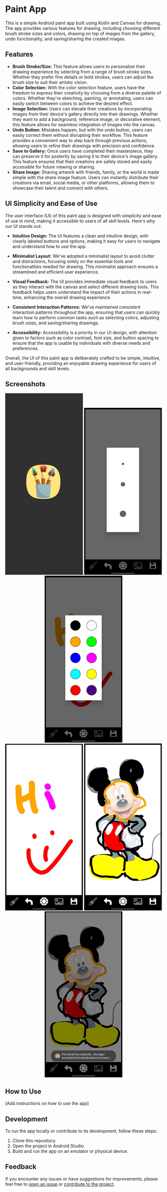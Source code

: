 # Paint App

This is a simple Android paint app built using Kotlin and Canvas for drawing. The app provides various features for drawing, including choosing different brush stroke sizes and colors, drawing on top of images from the gallery, undo functionality, and saving/sharing the created images.

## Features

- **Brush Stroke/Size:** This feature allows users to personalize their drawing experience by selecting from a range of brush stroke sizes. Whether they prefer fine details or bold strokes, users can adjust the brush size to suit their artistic vision.
- **Color Selection:** With the color selection feature, users have the freedom to express their creativity by choosing from a diverse palette of colors. Whether they're sketching, painting, or annotating, users can easily switch between colors to achieve the desired effect.
- **Image Selection:** Users can elevate their creations by incorporating images from their device's gallery directly into their drawings. Whether they want to add a background, reference image, or decorative element, this feature allows for seamless integration of images into the canvas.
- **Undo Button:** Mistakes happen, but with the undo button, users can easily correct them without disrupting their workflow. This feature provides a convenient way to step back through previous actions, allowing users to refine their drawings with precision and confidence.
- **Save to Gallery:** Once users have completed their masterpiece, they can preserve it for posterity by saving it to their device's image gallery. This feature ensures that their creations are safely stored and easily accessible for future viewing or sharing.
- **Share Image:** Sharing artwork with friends, family, or the world is made simple with the share image feature. Users can instantly distribute their creations via email, social media, or other platforms, allowing them to showcase their talent and connect with others.

## UI Simplicity and Ease of Use

The user interface (UI) of this paint app is designed with simplicity and ease of use in mind, making it accessible to users of all skill levels. Here's why our UI stands out:

- **Intuitive Design:** The UI features a clean and intuitive design, with clearly labeled buttons and options, making it easy for users to navigate and understand how to use the app.

- **Minimalist Layout:** We've adopted a minimalist layout to avoid clutter and distractions, focusing solely on the essential tools and functionalities needed for drawing. This minimalist approach ensures a streamlined and efficient user experience.

- **Visual Feedback:** The UI provides immediate visual feedback to users as they interact with the canvas and select different drawing tools. This feedback helps users understand the impact of their actions in real-time, enhancing the overall drawing experience.

- **Consistent Interaction Patterns:** We've maintained consistent interaction patterns throughout the app, ensuring that users can quickly learn how to perform common tasks such as selecting colors, adjusting brush sizes, and saving/sharing drawings.

- **Accessibility:** Accessibility is a priority in our UI design, with attention given to factors such as color contrast, font size, and button spacing to ensure that the app is usable by individuals with diverse needs and preferences.

Overall, the UI of this paint app is deliberately crafted to be simple, intuitive, and user-friendly, providing an enjoyable drawing experience for users of all backgrounds and skill levels.


## Screenshots

<div align="center">
  <img src="screenshot/1.jpg" alt="Logo" width="250"/>
  <img src="screenshot/2.jpg" alt="Brush Size" width="250"/>
  <img src="screenshot/3.jpg" alt="Color Pallete" width="250"/>
</div>
<div align="center">
  <img src="screenshot/4.jpg" alt="Canvas" width="250"/>
  <img src="screenshot/5.jpg" alt="Drawing Over Image" width="250"/>
  <img src="screenshot/6.jpg" alt="Saving and Sharing" width="250"/>
</div>

## How to Use

[Add instructions on how to use the app]

## Development

To run the app locally or contribute to its development, follow these steps:

1. Clone this repository.
2. Open the project in Android Studio.
3. Build and run the app on an emulator or physical device.

## Feedback

If you encounter any issues or have suggestions for improvements, please feel free to [open an issue](link-to-issues) or [contribute to the project](link-to-contribution-guidelines).

